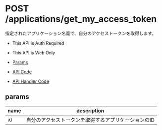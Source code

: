# POST /applications/get_my_access_token

指定されたアプリケーション名義で、自分のアクセストークンを取得します。

- This API is Auth Required
- This API is Web Only

- [Params](#params)
- [API Code](/src/endpoints/applications/get_my_access_token.js)
- [API Handler Code](/src/handlers/web/applications/get_my_access_token.js)

## params


name|description
---|---
id|自分のアクセストークンを取得するアプリケーションのID
